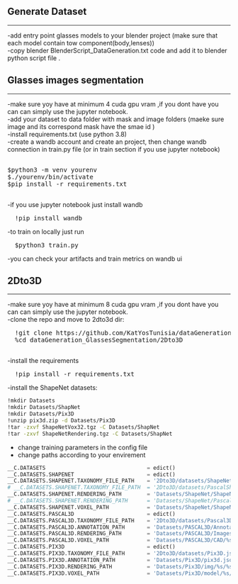 ## Generate Dataset
---
-add entry point glasses models to your blender project (make sure that each model contain tow component(body,lenses))  
-copy blender BlenderScript_DataGeneration.txt code and add it to blender python script file .  
## Glasses images segmentation
---
-make sure yoy have at minimum 4 cuda gpu vram ,if you dont have you can can simply use the jupyter notebook.  
-add your dataset to data folder with mask and image folders (maeke sure image and its correspond mask have the smae id )  
-install requirements.txt (use python 3.8)  
-create a wandb account and create an project, then change wandb connection in train.py file (or in train section if you use jupyter notebook)   
<pre>

$python3 -m venv yourenv
$./yourenv/bin/activate
$pip install -r requirements.txt

</pre>
-if you use jupyter notebook just install wandb
<pre>
  !pip install wandb
</pre>
-to train on locally just run
<pre>
  $python3 train.py
</pre>
-you can check your artifacts and train metrics on wandb ui
## 2Dto3D
---
-make sure yoy have at minimum 8 cuda gpu vram ,if you dont have you can can simply use the jupyter notebook.   
-clone the repo and move to 2dto3d dir:   
<pre>
  !git clone https://github.com/KatYosTunisia/dataGeneration_GlassesSegmentation.git   
  %cd dataGeneration_GlassesSegmentation/2Dto3D 

</pre>
-install the requirements    
<pre>
  !pip install -r requirements.txt
</pre>
-install the ShapeNet datasets:
```bash
!mkdir Datasets
!mkdir Datasets/ShapNet
!mkdir Datasets/Pix3D
!unzip pix3d.zip -d Datasets/Pix3D
!tar -zxvf ShapeNetVox32.tgz -C Datasets/ShapNet
!tar -zxvf ShapeNetRendering.tgz -C Datasets/ShapNet
 ```
- change training parameters in the config file
- change paths according to your envirement
 
 ```python
__C.DATASETS                                = edict()
__C.DATASETS.SHAPENET                       = edict()
__C.DATASETS.SHAPENET.TAXONOMY_FILE_PATH    = '2Dto3D/datasets/ShapeNet.json'
# __C.DATASETS.SHAPENET.TAXONOMY_FILE_PATH  = '2Dto3D/datasets/PascalShapeNet.json'
__C.DATASETS.SHAPENET.RENDERING_PATH        = 'Datasets/ShapeNet/ShapeNetRendering/%s/%s/rendering/%02d.png'
# __C.DATASETS.SHAPENET.RENDERING_PATH      = 'Datasets/ShapeNet/PascalShapeNetRendering/%s/%s/render_%04d.jpg'
__C.DATASETS.SHAPENET.VOXEL_PATH            = 'Datasets/ShapeNet/ShapeNetVox32/%s/%s/model.binvox'
__C.DATASETS.PASCAL3D                       = edict()
__C.DATASETS.PASCAL3D.TAXONOMY_FILE_PATH    = '2Dto3D/datasets/Pascal3D.json'
__C.DATASETS.PASCAL3D.ANNOTATION_PATH       = 'Datasets/PASCAL3D/Annotations/%s_imagenet/%s.mat'
__C.DATASETS.PASCAL3D.RENDERING_PATH        = 'Datasets/PASCAL3D/Images/%s_imagenet/%s.JPEG'
__C.DATASETS.PASCAL3D.VOXEL_PATH            = 'Datasets/PASCAL3D/CAD/%s/%02d.binvox'
__C.DATASETS.PIX3D                          = edict()
__C.DATASETS.PIX3D.TAXONOMY_FILE_PATH       = '2Dto3D/datasets/Pix3D.json'
__C.DATASETS.PIX3D.ANNOTATION_PATH          = 'Datasets/Pix3D/pix3d.json'
__C.DATASETS.PIX3D.RENDERING_PATH           = 'Datasets/Pix3D/img/%s/%s.%s'
__C.DATASETS.PIX3D.VOXEL_PATH               = 'Datasets/Pix3D/model/%s/%s/%s.binvox'
```
  





